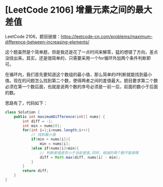 # [LeetCode 2106] 增量元素之间的最大差值


LeetCode 2106，题目链接：<https://leetcode-cn.com/problems/maximum-difference-between-increasing-elements/>

这个题虽然是个简单题，但是我还是花了一点时间来解答，猛的想错了方向，差点没绕出来。其实，还是很简单的，只需要采用一个for循环外加两个条件判断即可。

在循环内，我们首先要知道这个数组的最小值，那么简单的if判断就能找到最小值。现在的问题怎么找到第二个数，使得两者之间的差值最大。题目要求第二个数必须在第一个数后面，也就是说两个数的序号必须是一前一后，前面的数小于后面的数。

思路有了，代码如下：
```java
class Solution {
    public int maximumDifference(int[] nums) {
        int diff = -1;
        int min = nums[0];
        for(int i=1;i<nums.length;i++){
            // 找到最小值
            if(min > nums[i]){
                min = nums[i];
            }else if(nums[i]>min){
                // 判断差值是否小于当前差值,同时，相减的两个数不能相等
                diff = Math.max(diff, nums[i] - min);
            }
        }
        return diff;
    }
}
```

